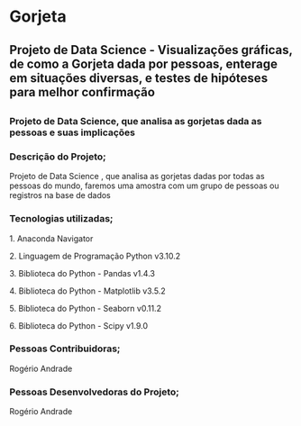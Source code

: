# Gorjeta
<h2>Projeto de Data Science - Visualizações gráficas, de como a Gorjeta dada por pessoas, enterage em situações diversas, e testes de hipóteses para melhor confirmação<h2/>

<h3>Projeto de Data Science, que analisa as gorjetas dada as pessoas e suas implicações<h3/>
                                                                  
<h3>Descrição do Projeto;</h3>
    <p>Projeto de Data Science , que analisa as gorjetas dadas por todas as pessoas do mundo, faremos uma amostra com um grupo de pessoas ou registros na base de dados</p>
  
  <h3>Tecnologias utilizadas;</h3>
    <p> 1. Anaconda Navigator</p>
    <p> 2. Linguagem de Programação Python v3.10.2</p>
    <p> 3. Biblioteca do Python - Pandas v1.4.3</p>
    <p> 4. Biblioteca do Python - Matplotlib v3.5.2</p>
    <p> 5. Biblioteca do Python - Seaborn v0.11.2</p>
    <p> 6. Biblioteca do Python - Scipy v1.9.0</p>
    
 <h3>Pessoas Contribuidoras;</h3>
  <p>Rogério Andrade</p>
  
 <h3>Pessoas Desenvolvedoras do Projeto;</h3>
  <p>Rogério Andrade</p>
